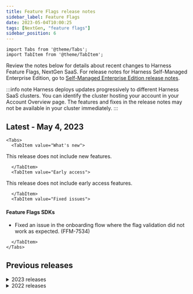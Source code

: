 ```yaml
---
title: Feature Flags release notes
sidebar_label: Feature Flags
date: 2023-05-04T10:00:25
tags: [NextGen, "feature flags"]
sidebar_position: 6
---
```


```mdx-code-block
import Tabs from '@theme/Tabs';
import TabItem from '@theme/TabItem';
```

Review the notes below for details about recent changes to Harness Feature Flags, NextGen SaaS. For release notes for Harness Self-Managed Enterprise Edition, go to [Self-Managed Enterprise Edition release notes](/release-notes/self-managed-enterprise-edition).

:::info note
Harness deploys updates progressively to different Harness SaaS clusters. You can identify the cluster hosting your account in your Account Overview page. The features and fixes in the release notes may not be available in your cluster immediately.
:::

## Latest - May 4, 2023

```mdx-code-block
<Tabs>
  <TabItem value="What's new">
```

This release does not include new features.

```mdx-code-block
  </TabItem>
  <TabItem value="Early access">
```

This release does not include early access features.

```mdx-code-block
  </TabItem>
  <TabItem value="Fixed issues">
```

#### Feature Flags SDKs

* Fixed an issue in the onboarding flow where the flag validation did not work as expected. (FFM-7534)

```mdx-code-block
  </TabItem>
</Tabs>
```

## Previous releases

<details>
<summary>2023 releases</summary>

#### April 26, 2023

##### What's new

This release does not include new features.

##### Early access

This release does not include early access features.

##### Fixed issues

###### Feature Flags SDKs

The **Node.js** server SDK was updated to version **1.2.16** with the following update:

* The eventsource library was opening three separate streams instead of one when the library disconnected and reconnected. This issue has been fixed. (FFM-7412)

#### April 22, 2023

##### What's new

This release does not include new features.

##### Early access

This release does not include early access features.

##### Fixed issues

##### Feature Flags UI

* Fixed an issue where the metrics loading spinner was hanging indefinitely. (FFM-6735)

* Updated the field validation for the **YAML path** field in the Git connection form to prevent entering invalid path names beginning with `./`. (FFM-7448)

#### Latest - April 11, 2023

##### What's new

This release does not include new features.

##### Early access

This release does not include early access features.

##### Fixed issues

##### Feature Flags UI

* Fixed an issue where the metrics loading spinner was hanging indefinitely. (FFM-6735)

* Updated the field validation for the **YAML path** field in the Git connection form to prevent entering invalid path names beginning with `./`. (FFM-7448)

#### April 11, 2023

##### What's new

This release does not include new features.

##### Early access

This release does not include early access features.

##### Fixed issues

###### Feature Flags UI

Fixed an issue where users with reduced access could not create Feature Flags SDK Keys as a result of a permission mismatch between the frontend and backend. (FFM-7295)

#### April 10, 2023

##### What's new

* The UI now provides improved RBAC messaging when trying to toggle or edit a flag in an environment without the correct permissions. (FFM-7234)

##### Early access

This release does not include early access features.

##### Fixed issues

###### Feature Flags server

The **FF server** has been updated to version **1.1007.0** with the following updates.

* Previously, the number of flags returned in the **Target Management** page was capped at 100.  This change lets Harness show all flags even if the number is greater than 100. (FFM-7457)
* Feature Flag identifiers now follow the same guidelines as the Harness Platform entities. This means they can include a `$` in the name. (FFM-7436)
* Previously, FF was only checking permissions at the account and project level. With this update, permissions and roles assigned at the organization level will also be honored. (FFM-7376)


#### April 5, 2023

##### What's new

This release does not include new features.

##### Early access

This release does not include early access features.

##### Fixed issues

###### Feature Flags SDKs

* The **Python** server SDK has been updated to version **1.1.10** with the following update.
  * The SDK now logs an error if an evaluation fails and the default variation is returned. (FFM-7360)

* The **Ruby** server SDK has been updated to version **1.1.0** with the following updates.
  * Metrics counters are now stored in a map, instead of a queue, for more efficient memory usage. The metric payload size should now also be smaller, resulting in more efficient network bandwidth usage. (FFM-7285)
  * Improved the authentication retry logic to only retry on certain HTTP codes. Certain error codes will be treated as transient and others not. Ensured that while the SDK is authenticating, default values are served. (FFM-7325)
  * Added a Ruby on Rails example in the SDK [repository](https://github.com/harness/ff-ruby-server-sdk). (FFM-6926)
  * Disabling the metrics processor didn't disable entries being written to the queue, causing an eventual memory leak. This fix corrects this behavior. (FFM-6965)
  * Added TLS support to the SDK and updated the documentation in the SDK [repository](https://github.com/harness/ff-ruby-server-sdk).

#### April 4, 2023

##### What's new

This release does not include new features.

##### Early access

This release does not include early access features.

##### Fixed issues

###### Feature Flags SDKs

The **Node.js** server SDK was updated to version **1.2.15** with the following update.

* Occasionally, the retry strategy could open several event streams at once if the application disconnected intermittently. This issue has been fixed and the SDK opens only one stream when the EventSource library reconnects. (FFM-7412)
* The EventSource library was updated to version 2.1.4. (FFM-7421)

#### March 30, 2023

##### What's new

This release does not include new features.

##### Early access

This release does not include early access features.

##### Fixed issues

###### Feature Flags server

The **FF server** has been updated to version **1.979.0**, with the following update.

* Before this update, targets never expired. Now, targets expire if they have not been updated for 60 days, except when used in flag rule, or when part of a target group's include/exclude lists. For more information, go to [How targets expire](/docs/feature-flags/ff-using-flags/ff-target-management/add-targets#how-targets-expire).

###### Feature Flags SDKs

* The **Java server SDK** has been updated to version **1.2.2**, with the following updates.

  * Minor internal changes were made to make it easier for developers to use classes that were previously marked private.

* The **Go server SDK** has been updated to version **0.1.8** with the following update.

  * Previously, a few logs on startup would use fmt.Println() instead of using the custom logger passed in via harness.WithLogger(logger). This could cause these startup logs to be in a different format, and appear to be logged at an `error` level instead of logged correctly as `debug`. This has been resolved and all logs emitted by the SDK now go through the custom logger if it's passed in. (FFM-7347)

#### March 29, 2023

##### What's new

This release does not include new features.

##### Early access

This release does not include early access features.

##### Fixed issues

###### Feature Flags SDKs

The **Go server SDK** has been updated to version **0.1.7**, with the following updates.

* Previously if a custom logger was passed in to the SDK through the harness.WithLogger(logger) function, the custom logger was not used when logging HTTP requests. This could cause HTTP request logs to be in a different format, and appear to be logged at an `error` level instead of correctly logged `debug`. This has been resolved, and all logs emitted by the SDK now go through the custom logger if it's passed in. (FFM-7327)

* Added a flag code cleanup example and some information on how to run the example in the [Go SDK repository](https://github.com/harness/ff-golang-server-sdk). (FFM-6794)

* Added documentation in the [Harness flag_cleanup repository](https://github.com/harness/flag_cleanup) on how to clean up flags automatically using Harness pipelines. (FFM-6796)


#### March 28, 2023

##### What's new

The [**Erlang server SDK**](/docs/feature-flags/ff-sdks/server-sdks/erlang-sdk-reference), which was in Beta, has been released as GA with version **1.0.0**. This release includes the following updates.

* **Breaking changes**

  - Changes to mulit-instance behavior. Go to the [Readme](https://github.com/harness/ff-erlang-server-sdk#run-multiple-instances-of-the-sdk) for updated instructions and code samples for the following:
    - If you define a multi-instance configuration, and one of the instances (including the default instance) fails to authenticate, then the other instances do not attempt to start, and the SDK does not boot.
    - You can choose not to start the default instance.

* **Enhancements**
  - The SDK is now available on [hex.pm](https://hex.pm/).
  - Improved logging for debugging purposes

##### Early access

This release does not include early access features.

##### Fixed issues

###### Feature Flags SDKs

The **Erlang server SDK** was released as GA, version **1.0.0**, and includes the following bug fix:

* There was an issue in multi-instance functionality that prevented users from starting up multiple instances. This issue has been fixed. (FFM-7187)

#### March 23, 2023

##### What's new

This release does not include new features.

##### Early access

This release does not include early access features.

##### Fixed issues

###### Feature Flags SDKs

The **Node.js server SDK** has been updated to version **1.2.14** with the following updates:

* The EventSource library was updated to version 2.1.3. (FFM-7198)
* On streaming errors, the error was not included in the `retrying` event payload. This fix adds the error to the payload. (FFM-7198)
* Checks were added to see if errors are eligible for retries, and if not, the SDK stops retrying. (FFM-7198)
* The SDK now logs each retry. This ensures the most recent error is logged if errors change during retries. (FFM-7198)


#### March 23, 2023

##### What's new

This release does not include new features.

##### Early access

This release does not include early access features.

##### Fixed issues

###### Feature Flags SDKs

The **Node.js server SDK** has been updated to version **1.2.13** with the following update:

* A race condition during initialization could cause some flag evaluation calls (when called immediately after calling waitForInitialization) to return the default value instead of the actual evaluated value. This issue has been fixed. (FFM-7289) 


#### March 21, 2023

##### What's new

This release does not include new features.

##### Early access

This release does not include early access features.

##### Fixed issues

###### Feature Flags server

The **FF server** has been upated to version **1.968.0** and includes the following updates:

* When searching for a flag, the search filter sometimes failed if the flag description was null rather than empty. This issue has been fixed. (FFM-7213)
* When using GitSync to save a flag with a floating point value, the feature flag service generated an error.
The service now correctly handles floating point numbers saved from Git. (FFM-7118)


#### March 16, 2023

##### What's new

This release does not include new features.

##### Early access

This release does not include early access features.

##### Fixed issues

###### Feature Flags SDKs

The **Java server SDK** has been updated to version **1.2.1** and includes the following update:

* When an SDK key was not supplied, the SDK continually retried. This issue was fixed and now, if authentication fails, the SDK no longer retries constantly, and instead generates a MissingSdkKeyException. (FFM-7214)


#### March 15, 2023

##### What's new

This release does not include new features.

##### Early access

This release does not include early access features.

##### Fixed issues

###### Feature Flags SDKs

The **Node.js server SDK** has been updated to version **1.2.12** and includes the following update:

* The event source was updated to version 2.1.2. This adds eligible errors to the `retrying` event payload. (FFM-7198)

#### March 09, 2023

##### What's new

This release does not include new features.

##### Early access

This release does not include early access features.

##### Fixed issues

###### Feature Flags SDKs

The **Java server SDK** has been updated to version **1.2.0** and includes the following updates:

* Improved support for TLS allows custom CA certificates to be provided. (FFM-7004)
* A new HTTP header, `Harness-SDK-Info`, was added. This header helps the Feature Flag service identify connected client SDKs apart from server SDKs. (FFM-7038)
* Error handling for invalid SDK keys has been improved. (FFM-6964)

#### March 08, 2023

##### What's new

This release does not include new features.

##### Early access

This release does not include early access features.

##### Fixed issues

###### Feature Flags UI

- Onboarding examples displayed a flag name instead of the required flag identifier. This issue is now fixed. (FFM-6921)

#### March 02, 2023

##### What's new

This release does not include new features.

##### Early access

This release does not include early access features.

##### Fixed issues

###### Feature Flag SDKs

The **Node.js server SDK** has been updated to version **1.2.11** and includes the following updates:

- All three retry strategies no longer fire off their initial retry at the same time. (FFM-7002)
- The eventsource library now closes correctly if `eventsource.close` is called while it's in a RETRYING state. (FFM-7002)
- The SDK no longer retries on 40x errors. It now only retries on 50x and I/O errors. (FFM-7002)


#### February 24, 2023

##### What's new

This release does not include new features.

##### Early access

This release does not include early access features.

##### Fixed issues

###### Feature Flag SDKs

The **Node.js server SDK** has been updated to version **1.2.10** and includes the following updates:
- The Node.js SDK uses the eventsource library. **In rare cases**, an issue occurred when a 500 response was received from the remote system, the connection seemed to close and stop retrying. However, if it received an unspecified error, for example if the endpoint doesn’t exist or goes down suddenly, or if the remote system closed the connection, then the SDK tried to connect to the /stream endpoint every second, forever. This issue was resolved with the following updates:

  - The SDK now falls back to polling if the stream disconnects. (FFM-4204)
  - The SDK attempts to reconnect on retryable errors using an exponential backoff and retry strategy provided by the Harness fork of eventsource. (FFM-4204)
  - A new retry event is emitted so the SDK can log the current retry attempt. (FFM-4204)

#### February 21, 2023

##### What's new

This release does not include new features.

##### Early access

This release does not include early access features.

##### Fixed issues

###### Feature Flag SDKs

The **Python server SDK** has been updated to version **1.1.9** and includes the following update:
* SSE updates were stopping due to a lost connection. Now, the SSE connection is reestablished if it drops. (FFM-6932) 

#### February 15, 2023

##### What's new

This release does not include new features.

##### Early access

This release does not include early access features.

##### Fixed issues

###### Feature Flag SDKs

The **.NET server SDK** has been updated to version **1.1.7** and includes the following updates:

* The default poll interval was corrected from 20 seconds to 60 seconds, consistent with the other SDKs. (FFM-3691)
* The SSE EventSource was not detecting that a connection may have dropped. The SDK will now reconnect correctly if it loses its connection to the stream endpoint. (FFM-6877)

#### February 9, 2023

##### What's new

This release does not include new features.

##### Early access

This release does not include early access features.

##### Fixed issues

###### Feature Flag SDKs

- The **Flutter client SDK** has been updated to version **1.0.10** and includes the following updates:
  - This SDK now uses Android SDK 1.0.20. (FFM-6822)
  - This update fixes excessive network calls when calling flag evaluation functions. (FFM-6822)

- The **Python server SDK** has been updated to version **1.1.8** and includes the following updates:
  - Added `wait_for_initialization` to the client API, which can be called to block the thread until all groups and flags have been retrieved and loaded into the cache. (FFM-6549)
  - Added `is_initialized` to the client API, which can be called at any time to check if the initial retrieval and caching of groups and flags has been completed. (FFM-6549)

  :::info note
  For an example usage of `wait_for_initialization` go to [the SDK's repository](https://github.com/harness/ff-python-server-sdk/blob/main/examples/wait_for_initialization_example/wait_for_initialization.py).
  :::


#### February 6, 2023

##### What's new

This release does not include new features.

##### Early access

This release does not include early access features.

##### Fixed issues
###### Feature Flags UI

* The **Complete** button at the end of the onboarding flow was always enabled. Now, it is disabled until the user receives a successful evaluation. (FFM-5987)

###### Feature Flag SDKs

The **Python SDK** has been updated to version **1.1.7** and includes the following new feature:

* When adding targets to a group based on conditions, the `in` operator is now case-sensitive in the SDK. (FFM-5991)

  :::info note 
  If you are targeting any groups using the `in` operator, ensure that your target condition takes into account the case sensitivity of the operator.
  :::

#### January 27, 2023

##### What's new

This release does not include new features.

##### Early access

This release does not include early access features.

##### Fixed issues

###### Feature Flag SDKs

The **Java server SDK** has been updated to version **1.1.11** and includes the following changes:

- Timeout errors were logged due to the code calling `awaitTermination()` before `shutDown()` when stopping the update processor. There was also a misleading warning about the poller not being restarted. These issues have been fixed. (FFM-6581)


#### January 26, 2023

##### What's new

This release does not include new features.

##### Early access

This release does not include early access features.

##### Fixed issues
###### Feature Flag SDKs
- The **React client SDK** has been updated to version **1.1.0** and includes the following changes:
  - You can now listen for errors that are caused by network issues. For more information about this, go to [the SDK's readme file.](https://github.com/harness/ff-react-client-sdk/blob/main/README.md) (FFM-6578)
  - You can now provide the SDK with a set of evaluations that it can serve instantly upon initialization. For more information about this, go to [the SDK's readme file.](https://github.com/harness/ff-react-client-sdk/blob/main/README.md) (FFM-6578) 

- The **Javascript client SDK** has been updated to version **1.8.0** and includes the following change:
  - You can now provide the SDK with a set of evaluations that it can serve instantly upon initialization. For more information about this, go to [the SDK's readme file.](https://github.com/harness/ff-javascript-client-sdk/blob/main/README.md) (FFM-6489)

- The **Android client SDK** has been updated to version **1.0.19** and includes the following changes:
  - A new event was added, `SSE_RESUME`, which fires if the application loses and regains internet.  When the event fires: 
    - The SDK internally reloads all feature config into cache. (FFM-6574)
    - Applications can listen to this event to ensure event listeners don't miss any streamed events during periods of downtime.

#### January 25, 2023

##### What's new

This release does not include new features.

##### Early access

This release does not include early access features.

##### Fixed issues

###### Feature Flag SDKs

The **Go server SDK** has been updated to version **0.1.6** and includes the following update:
* Some target segment include rules were not working for numeric values. This issue has been fixed. (FFM-6384)

#### January 24, 2023

##### What's new

This release does not include new features.

##### Early access

This release does not include early access features.

##### Fixed issues
###### Feature Flag SDKs
- The **Android client SDK** has been updated to version **1.0.18**. This fixes a bug that caused unhandled exception errors due to duplicate callbacks during the SDK initialization. (FFM-6395)
- The **Flutter client SDK** has been updated to version **1.0.8**. This includes the following:
  - Fixed a bug that caused applications to shut down in response to API errors caused by no internet connection. (FFM-6395)
  - Fixed a bug that caused streaming to stop working if internet connectivity was lost. (FFM-6395) 

#### January 23, 2023

##### What's new

This release does not include new features.

##### Early access

This release does not include early access features.

##### Fixed issues
###### Feature Flag SDKs
- The **Javascript SDK** has been updated to version **1.7.0**. This fix adds the `Harness-AccountID` and `Harness-EnvironmentID` fields to the HTTP request header in all calls after the initial authorization request. These values are extracted from the JWT, so you don't need to add a value for them. (FFM-6507)

- The **Android client SDK** has been updated to version **1.0.17**. This includes the following changes:
  - Fixed a bug that caused a 401 error when the SDK tried to send a request to the `stream` endpoint if the request was to a non-production environment. (FFM-4603)
  -   Fixed a bug that caused the SDK to stop working if an identifier isn't provided during the SDK initialization. The SDK will now use the name if you don't provide an identifier. You will receive an error if you don't provide either a name or identifier as at least one of these is required for all client-side SDKs. (FFM-6396)

#### January 21, 2023

##### What's new

This release does not include new features.

##### Early access

This release does not include early access features.

##### Fixed issues

###### Feature Flags authentication service

The Feature Flags authentication service has been updated to version 1.0.6 with the following update:

* The authentication service was logging warnings as it tried to authenticate with each cluster in turn. This could produce warnings even when authentication was eventually successful. Now, if authentication is successful, no warnings are logged. (FFM-6557)

#### January 19, 2023

##### What's new

This release does not include new features.

##### Early access

This release does not include early access features.

##### Fixed issues
###### Feature Flags SDKs
- The **Javascript client SDK** has been updated to version **1.6.0**. This includes the following changes:
  - You can now customise the interval of how often metrics data is sent to the metrics endpoint. (FFM-6498)
  - If the metrics data is not successfully posted to the endpoint after two attempts, the data is cleared to ensure the metrics data doesn't get too large and cause performance issues. (FFM-6509)

- The **Java server SDK** has been updated to version **1.1.10**. This includes the following changes:
  -  Improvements to how the metrics endpoint processes platform targets. (FFM-6392)
  -  Fixed a bug that caused an error due to incompatibility with an older version of OkHttp. (FFM-6442)
  
- The **Ruby server SDK** has been updated to version **1.0.6**. This fixes dependency issues with OpenAPI that caused errors when trying to initialize the SDK. (FFM-6523)

#### January 17, 2023

##### What's new

This release does not include new features.

##### Early access

This release does not include early access features.

##### Fixed issues
###### Feature Flags UI

* If you changed the environment, and then opened the **Pipeline** tab or **Environment** tab on a second screen, the environment you set defaulted to the original one. This has been fixed and the environment you select is consistent through all tabs. 


#### January 10, 2023

##### What's new

This release does not include new features.

##### Early access

This release does not include early access features.

##### Fixed issues
###### Feature Flags UI

- Fixed a bug that prevented a completion tick from appearing in the UI after an evaluation had successfully passed. (FFM-6127)

- Fixed an error that caused the Complete button at the end of the Get Started flow to link to the beginning of the flow instead of linking to the expected Feature Flag list page. (FFM-5988)

- Resolved an issue that caused you to scroll unnecessarily when you expanded the target attribute or operator dropdown menus when creating a target. (FFM-5187)

- Fixed a bug where scrollbars were unnecessarily displayed in the target groups section of the targets page during loading. (FFM-4053)

###### Feature Flag SDKs

* The **Ruby server SDK** has been updated to version **1.0.5**. This fixes a bug that caused the SDK to not wait for initialization when using the `wait_for_initialization` method. (FFM-6393)

</details>

<details>
<summary>2022 releases</summary>

#### December 22, 2022

##### What's new

This release does not include new features.

##### Early access

This release does not include early access features.

##### Fixed issues
###### Feature Flags UI

* Resolved an issue that caused the edit section of a pipeline not to load on the Feature Flag module. (FFM-5948)

#### December 15, 2022

##### What's new

This release does not include new features.

##### Early access

This release does not include early access features.

##### Fixed issues

###### Feature Flags SDKs

The Java server SDK has been updated to version 1.1.9 and includes the following update:

* A NullPointerException was thrown when a null target was given. This update fixes the MetricsProcessor to handle nulls correctly. (FFM-6125)

#### December 13, 2022

##### What's new

This release does not include new features.

##### Early access

This release does not include early access features.

##### Fixed issues

**Feature Flags UI**

* Fixed a bug where target names were labelled "UNDEFINED" on the Harness UI if the name contained spaces. (FFM-5866)

**FF SDKs**

The Python SDK has been updated to version 1.1.5. This includes the following changes:

- Fixed a bug where only one target was registered as a metric when multiple, unique targets evaluations were made. (FFM-5995)

- Fixed a bug that caused an error the first time a metrics request was sent. (FFM-5995)

#### December 7, 2022

##### What's new

This release does not include new features.

##### Early access

This release does not include early access features.

##### Fixed issues

**Feature Flags UI**

- Fixed a UI bug where the dialog box during the flag creation was shorter in length than it should be. (FFM-5509)

- Resolved an issue that caused flag lists to load slowly. (FFM-5507)

- Fixed a bug that caused flag pipeline stages to continue to run even if previous stages had failed. (FFM-5289)

- Fixed a minor UI bug where the back and next buttons during the Get Started flow were pushed out of the browser view. (FFM-5086)

- Resolved a minor UI bug that caused the empty state image in the Feature Flags landing page to be incorrectly aligned. (FFM-3839)

**Feature Flag SDKs**

The Java SDK has been updated to version 1.1.8. This version includes the following changes:

- Added a check to ensure the correct variations are served when a flag has nested prerequisite flags. (FFM-5306)
- Fixed a bug where the Target ID set by the customer was being overwritten and set to the default value. (FFM-5471)
- Fixed an issue with our internal dependencies that prevented the Java SDK version 1.1.7 from initializing. (FFM-5944)

#### December 1, 2022

##### What's new

This release does not include new features.

##### Early access

This release does not include early access features.

##### Fixed issues

**Feature Flag SDKs**

- The .NET SDK has been updated to version 1.1.6. This adds a check to ensure the correct variations are served when a flag has nested prerequisite flags. (FFM-5307)

- The Python SDK has been updated to version 1.1.4. This includes the following changes:

  - Added a check to ensure the correct variations are served when a flag has nested prerequisite flags. (FFM-5263)
  - Fixed a bug where requests continuously repeated themselves when using the SDK's streaming mode. (FFM-5352)

#### November 30, 2022

##### What's new

This release does not include new features.

##### Early access

This release does not include early access features.

##### Fixed issues

###### Feature Flags SDKs

The .NET server SDK has been updated to version 1.1.6 with the following update:

* When a flag depended on a prerequisite flag being true, the evaluation failed if the prerequisite flag's variation `value` and `identifier` were identical. This issue has been fixed and the evaluation now works correctly in that case. (FFM-5307)


#### November 29, 2022

##### What's new

This release does not include new features.

##### Early access

This release does not include early access features.

##### Fixed issues

**Feature Flags UI**

- Minor UI bug resolved in which buttons for creating Flags were sometimes pushed out of the browser view. (FFM-5336)

- Added a warning that Flag Variation names cannot contain only numerical characters. (FFM-4581)

- Resolved an issue where the Getting Started flow was inadvertently showing only Xamarin instructions in some cases. (FFM-5203)

**Feature Flag SDKs**

The Android SDK has been updated to version 1.0.14. This update fixes a bug that prevented metric data from appearing in the UI.

#### November 21, 2022

##### What's new

A new React Client SDK has been released for Feature Flags as version 1.0.0. To read more about this SDK, see the Reference Guide and the GitHub repository.

##### Early access

This release does not include early access features.

##### Fixed issues

**Feature Flag SDKs**

- The Ruby SDK has been updated to version 1.0.3. This fixes the following issues:

  - The SDK is now compatible with Ruby 2.6. (FFM-5354)
  - Some JSON was being incorrectly rendered in Flag responses. This has been fixed and responses are in the correct format. (FFM-4755)
  - When using a prerequisite Flag, if the identifier and value were not identical, the wrong value for the original Flag was returned. Now, the correct value is returned. (FFM-5355)
  - Target groups were storing data incorrectly due to an incorrect variable, the variable has now been fixed and data is stored correctly. (FFM-4058)

#### November 11, 2022

##### What's new

This release does not include new features.

##### Early access

This release does not include early access features.

##### Fixed issues

**Feature Flags UI**

* When submitting an invalid YAML file for Feature Flag steps in a Pipeline, you now receive an error describing why the YAML is invalid. Previously the incorrect YAML was accepted and only showed a general error during pipeline execution. (FFM-4557)

**Feature Flag SDKs**

- The Java SDK has been updated to version 1.1.6.0. This fixes the following issues:

  - A bug where sometimes the SDK was not closed before making a new request. (FFM-3246)

  - Previously when setting metrics to false, the metrics weren't posted but continued to queue. This has been fixed so that they don't queue, therefore saving memory. (FFM-3694)

  - The Java SDK previously took the first value for Flag rules, instead of cycling through all the rules, so the Flag was not evaluated as expected. This issue has been resolved and the SDK now successfully goes through and evaluates the list of rules for the IN clause. (FFM-4744)

  - A thread leak was fixed for the metrics processor. (FFM-4849)

  - Previously the OR and AND operators for Target Group attribute rules were both treated as AND operators. Now, the OR operator works correctly. (FFM-4808)

  - An inconsistency in the percentage distribution of multivariate Flags has been fixed, so the percentages now work correctly. (FFM-4830)

#### November 6, 2022

##### What's new

This release does not include new features.

##### Early access

This release does not include early access features.

##### Fixed issues

**Feature Flags UI**

- Added validation messages to Flag pipelines to ensure you know which fields must be completed for your pipeline to run successfully. (FFM-3176)

- Fixed a bug that was causing some failure strategies not to show on Feature Flag Pipeline stages. (FFM-4844)

**Feature Flag SDKs**

The Android SDK has been updated to 1.0.13.

* This fixes a bug where metric data was not showing in the UI.

#### October 31, 2022

##### What's new

This release does not include new features.

##### Early access

This release does not include early access features.

##### Fixed issues

- **Javascript SDK**

  The Javascript SDK has been updated to 1.4.14.

  This fixes a bug to ensure that Target identifiers are sent as a string before authorization, to prevent authorization errors. (FFM-5104)

- **.NET SDK**

  The .NET SDK has been updated to 1.1.5.

  The SDK will now print debug logs for analytics to the console. (FFM-4835)

- **Java SDK**

  The Java SDK has been updated to 1.1.5.3. This fixes the following bugs:

  - OR conditions being incorrectly treated as AND conditions. (FFM-4808)

  - Multivariate Flags using percentage roll-outs showing inconsistent amounts of results based on the inserted percentages. (FFM-4830)

#### October 25, 2022

##### What's new

This release does not include new features.

##### Early access

This release does not include early access features.

##### Fixed issues

* A potential race condition during initialization was detected in the Android SDK version 1.0.11. This issue has been resolved in version 1.0.12.

#### October 21, 2022

##### What's new

This release does not include new features.

##### Early access

This release does not include early access features.

##### Fixed issues

- Some accounts were not able to use failure strategies on their Feature Flags pipeline stages. We've fixed this bug and all accounts can now use failure strategies. (FFM-4844)
- On the Harness Platform, any Get Started with Feature Flag buttons will now take you directly to the first stage of the Get Started flow, instead of the Overview page. (FFM-4740)

#### October 20, 2022

##### What's new

This release does not include new features.

##### Early access

We've released a beta version of an Apex SDK for Feature Flags.

For more information and to access this SDK, see the Apex SDK reference guide and the GitHub repository.

##### Fixed issues

The Python server SDK has been updated to version 1.1.3. (FFM-4744)

* This fixes a bug where OR conditions in Target Groups were incorrectly treated as AND conditions. If you use Target Group functionality, make sure to upgrade to this latest version as soon as possible.

#### October 18, 2022

##### What's new

You can now add a default pipeline to your Feature Flags that will be applied when you add targeting rules, or when you enable or disable a Flag. This means that you can ensure your Flag changes go through the process you want them to, allowing for better security and more consistent operations. For example, you can add an approval step so all your production Flag changes must be approved before they are executed, or you can send a Slack notification every time a Flag changes.

For more information about how to use a default pipeline for your Flags, go to Add a Default Pipeline for Flag Changes.

##### Early access

This release does not include early access features.

##### Fixed issues

The Java Server SDK has been updated to version 1.1.5.2. (FFM-4744)

* This fixes a notable bug where Target Group evaluations with multiple attributes were not evaluated beyond the first listed attribute. If you use Target Group functionality, make sure to upgrade to this latest version as soon as possible.

#### October 5, 2022

##### What's new

This release does not include new features.

##### Early access

This release does not include early access features.

##### Fixed issues

* The Go SDK has been updated to version 0.1.3 to fix the SDK's internal dependencies. You do not need to take any action. (FFM-4678)

#### September 29, 2022

##### What's new

This release does not include new features.

##### Early access

This release does not include early access features.

##### Fixed issues

* The audit log for a Feature Flag previously didn't show human-friendly messages and did not log all changes, making it difficult to understand what was updated. This has now been fixed and the audit log shows easy to understand messages for all events including adding or removing a clause, or adding an item to the exclusion list. (FFM-4481)

#### September 26, 2022

##### What's new

For self-serve customers, you can now create and upgrade a Feature Flags subscription directly through the Harness Platform instead of contacting our Sales team, meaning you can manage your subscription quickly, securely, and at any time.

For information about the current plans you can subscribe to, go to Pricing & Plans. For more information about how to use subscriptions, go to Subscribe to Feature Flags.

##### Early access

This release does not include early access features.

##### Fixed issues

This release does not include fixed issues.

#### September 9, 2022

##### What's new

The Feature Flag PHP SDK has been released. This means you can now connect an application that uses PHP when using Harness Feature Flags.

For more information about the PHP SDK, go to the PHP Reference Guide. For information about Feature Flag SDKs, go to our SDK Overview.

To get the SDK, go to our PHP Git Repository.

##### Early access

This release does not include early access features.

##### Fixed issues

The Node.js SDK has been updated to version 1.2.8. (FFM-4494)

* This update fixed a bug that caused the SDK to unexpectedly shut down when a Target Group was deleted. This has been fixed and you can now deleted Target Groups without issue.

#### September 1, 2022

##### What's new

This release does not include new features.

##### Early access

This release does not include early access features.

##### Fixed issues

The .NET SDK has been updated to version 1.1.4. (FFM-4463)

* This update fixed a bug that occurred when running the SDK with the Relay Proxy in offline mode. This has been fixed and the SDK can now run the Relay Proxy in offline mode.

#### August 31, 2022

##### What's new

This release does not include new features.

##### Early access

This release does not include early access features.

##### Fixed issues

* The Python SDK has been updated to version 1.1.2 to update two of the dependencies in the SDK. For security purposes, please ensure to update the SDK to this version. (FFM-4425)

#### August 25, 2022

##### What's new

This release does not include new features.

##### Early access

This release does not include early access features.

##### Fixed issues

###### Feature Flag SDKs

The .NET SDK has been updated to version 1.1.3. Fixes in this update include:

- The package name for the SDK has changed from ff-netF48-server-sdk to ff-dotnet-server-sdk. To use this version, make sure you remove the old package name and use the new one.

- The sample app in the .NET SDK Git repository has been updated to the new version 1.1.3. (FFM-3651)

- The default configuration of the .NET SDK didn't have analytics enabled. (FFM-3520)

  This has been fixed and analytics is now set to true and enabled as default.

- When using the Relay Proxy with the .NET SDK, the URL for sending events was incorrect. (FFM-3652)

  The events URL has now been updated so it directs to the correct place.

- The .NET SDK README file has been updated to rename the Target data. (FFM-3759)

  The example Target data is now consistent across the sample code in the README and the SDK Reference Guide.

- The .NET SDK README file has updated to remove an extra period and a reference to debugging that was causing the example to fail. (FFM-4306)
  You can now run the example successfully.

- When evaluating Target Groups that used an IN operator, the SDK was only evaluating the first Target. (FFM-4358)
  The logic has now been fixed so that the SDK will check all values when an IN operator is used for a Target Group.

###### Relay proxy

* The proxy had a dependency on a JWT package that is no longer maintained. This fix updated the JWT dependency to a package that is maintained. (FFM-3867)
* The proxy had a dependency on ff-server, which is in a private repository. This fix removed the dependency on ff-server. (FFM-3965)
* Harness provided a tool to generate offline config files. For details, go to [Run the Relay Proxy in offline mode](/docs/feature-flags/ff-using-flags/relay-proxy/deploy-relay-proxy#run-the-relay-proxy-in-offline-mode) (FFM-3772)

#### August 18, 2022

##### What's new

This release does not include new features.

##### Early access

This release does not include early access features.

##### Fixed issues

**Feature Flags UI**

- When creating a stage on pipeline template, Name and Description fields were displayed . (FFM-4098)

  As these fields are not required for creating a stage using a template, they have been removed from the About your Stage screen. You will no longer be able to enter a name and description for stages on a Pipeline template, but note this applies to templates only.

- When using a Pipeline and configuring a Flag stage, only the first 15 Flags in your Project would appear as an option in the Select Flag menu. (FFM-3716)

  This has been fixed and you can now select any Flag in your Project.

**Feature Flag SDKs**

The Python SDK has been updated to Version 1.1.1. Fixes in this update include:

- Removing the type of Flag check on Prerequisite Flags. (FFM-3868)

  Previously, if you created a Multivariate Flag as a Prerequisite Flag, once you turned the Flag on you couldn't turn it off again. This bug has been fixed and you can now turn Flags with Multivariate Prerequisite Flags.

- The Node.js SDK has been updated to Version 1.2.7. Fixes in this update include:
  - When using conditions for Target Groups, and conditions were treated as or conditions, meaning some Targets were not selected. (FFM-4331)
    This has now been fixed and conditions are treated correctly.

#### August 8, 2022

##### What's new

This release does not include new features.

##### Early access

This release does not include early access features.

##### Fixed issues

**Feature Flags UI**

- On the Harness Platform, when no Environment had been added to a project, the tooltip for a Flag toggle was displaying HTML. (FFM-4094)

  This has been fixed to remove the raw HTML text.

- On the Harness Platform, when the value of a Variation was set as a long non-breaking string, the content on the left bar of the Flag detail page overflowed into the main content of the page. (FFM-4010)

  This has been fixed so that the value will now wrap correctly.

**Feature Flag SDKs**

The Go SDK has been updated to Version 0.1.2. Fixes in this update include:

- The polling interval is now measured in seconds instead of minutes. (FFM-3676)
  This means the interval is now 60 seconds, instead of 1 minute. If you are using the default configuration, there are no actions for you. If you configured the polling interval, you need to convert the configuration from minutes to seconds. For more information, see Configure the SDK in the Go SDK Reference Guide.
- A check has been added to ensure that when a Flag has nested Prerequisite Flags, the correct Variations are served. (FFM-4043)
  You can now turn off analytics using the Go SDK. For more information, see Configure the SDK in the Go SDK Reference Guide. (FFM-3677)

#### August 1, 2022

##### What's new

This release does not include new features.

##### Early access

This release does not include early access features.

##### Fixed issues

- During the Feature Flag Getting Started tutorial on the Harness Platform, some buttons displayed an extra + symbol. (FFM-4056)

  This has been fixed and the extra symbols have been removed.

- On the Feature Flags UI, when adding a Flag to a Target, some text boxes did not adjust to fit the full width of the table. (FFM-4055)

  This has now been fixed and the text boxes adjust as necessary.

#### July 27, 2022

##### What's new

This release does not include new features.

##### Early access

This release does not include early access features.

##### Fixed issues

* An issue where Flag Evaluations were always returning the default Variation in the Feature Flag Node.js SDK has been fixed. Previously, if the Target you sent to Evaluate against a Flag was part of a Target Group, the default Variation was always returned instead of the valid Variation for that Flag. This is now fixed and the correct Variation is returned for all Targets. (FFM-4175)

* Due to this fix, the Feature Flag Node.js SDK has been updated to version 1.2.6.

#### July 18, 2022

##### What's new

This release does not include new features.

##### Early access

This release does not include early access features.

##### Fixed issues

* On the Harness UI, when you deleted the Environment you were currently active in, the identifier for that Environment should have been removed from the URL but wasn't. (FFM-3984) This issue has been fixed and the Environment identifier is now removed from the URL when you delete an active Environment.

#### July 11, 2022

##### What's new

This release does not include new features.

##### Early access

This release does not include early access features.

##### Fixed issues

- On the Target and Target Group page UI, when there are no Flag rules added the layout is now correctly aligned and stretches to the full available height. (FFM-3931)

- On the Flags page UI, when you enter a search term that returns no results, the search bar is no longer cleared and you can use the Clear Search button. (FFM-3877)

- When filtering Flags and you receive more than a single page of results then reset the filter or select another filter, the page number is updated correctly. (FFM-3876)
- When editing a multivariate Flag that has two Variations, the trash icon is now displayed at the end of each Variation row. (FFM-3714)

- The Retry button displayed when there is an error now reloads the Flag endpoint instead of the Environment endpoint. (FFM-3713)

- On the Flag details page, the Save or Cancel footer now aligns correctly with the panel. (FFM-3712)

</details>
